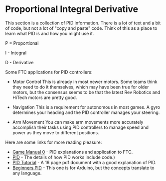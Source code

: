 # Proportional Integral Derivative

This section is a collection of PID information. There is a lot of text
and a bit of code, but not a lot of "copy and paste" code. Think of this
as a place to learn what PID is and how you might use it.

P = Proportional

I - Integral

D - Derivative

Some FTC applications for PID controllers:

* Motor Control This is already in most newer motors. Some teams think
  they need to do it themselves, which may have been true for older
  motors, but the consensus seems to be that the latest Rev Robotics and
  HiTech motors are pretty good.

* Navigation This is a requirement for autonomous in most games. A gyro
  determines your heading and the PID controller manages your steering.

* Arm Movement You can make arm movements more accurately accomplish
  their tasks using PID controllers to manage speed and power as they
  move to different positions.

Here are some links for more reading pleasure:

- [Game Manual 0](https://gm0.org/en/stable/docs/software/control-loops.html)
  \- PID explanations and application to FTC.
- [PID](PIDExplained.md) - The details of how PID works include
  code.)
- [PID Tutorial](PIDtutorial.pdf) - A 16 page pdf document with a good
  explanation of PID.
- [Beginners PID](http://brettbeauregard.com/blog/2011/04/improving-the-beginners-pid-introduction/)
  \- This one is for Arduino, but the concepts translate to any
  language.

